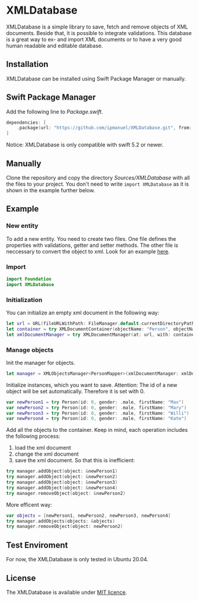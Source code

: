 # XMLDatabase

XMLDatabase is a simple library to save, fetch and remove objects of XML documents.
Beside that, it is possible to integrate validations.
This database is a great way to ex- and import XML documents or to have a very good human readable and editable database.

## Installation

XMLDatabase can be installed using Swift Package Manager or manually.

## Swift Package Manager

Add the following line to *Package.swift*.
```swift
dependencies: [
    .package(url: "https://github.com/ipmanuel/XMLDatabase.git", from: "1.3.0")
]
```

Notice: XMLDatabase is only compatible with swift 5.2 or newer.

## Manually

Clone the repository and copy the directory *Sources/XMLDatabase* with all the files to your project.
You don't need to write `import XMLDatabase` as it is shown in the example further below.

## Example


### New entity
To add a new entity. 
You need to create two files.
One file defines the properties with validations, getter and setter methods.
The other file is neccessary to convert the object to xml.
Look for an example [here](https://github.com/ipmanuel/XMLDatabase/tree/master/Tests/XMLDatabaseTests/TestObjects).

### Import
```swift
import Foundation
import XMLDatabase
```

### Initialization
You can initialize an empty xml document in the following way:
```swift
let url = URL(fileURLWithPath: FileManager.default.currentDirectoryPath).appendingPathComponent("Persons.xml")
let container = try XMLDocumentContainer(objectName: "Person", objectNamePlural: "Persons")
let xmlDocumentManager = try XMLDocumentManager(at: url, with: container)
```
### Manage objects
Init the manager for objects.
```swift
let manager = XMLObjectsManager<PersonMapper>(xmlDocumentManager: xmlDocumentManager)
```
Initialize instances, which you want to save.
Attention: The id of a new object will be set automatically.
Therefore it is set with 0.
```swift
var newPerson1 = try Person(id: 0, gender: .male, firstName: "Max")
var newPerson2 = try Person(id: 0, gender: .male, firstName: "Mary")
var newPerson3 = try Person(id: 0, gender: .male, firstName: "Willi")
var newPerson4 = try Person(id: 0, gender: .male, firstName: "Kate")
```
Add all the objects to the container.
Keep in mind, each operation includes the following process: 
1. load the xml document
2. change the xml document 
3. save the xml document. 
So that this is inefficient:
```swift
try manager.addObject(object: &newPerson1)
try manager.addObject(object: &newPerson2)
try manager.addObject(object: &newPerson3)
try manager.addObject(object: &newPerson4)
try manager.removeObject(object: &newPerson2)
```
More efficent way:
```swift
var objects = [newPerson1, newPerson2, newPerson3, newPerson4]
try manager.addObjects(objects: &objects)
try manager.removeObject(object: newPerson2)
```

## Test Enviroment

For now, the XMLDatabase is only tested in Ubuntu 20.04.

## License

The XMLDatabase is available under [MIT licence](https://github.com/ipmanuel/XMLDatabase/blob/master/LICENSE).

